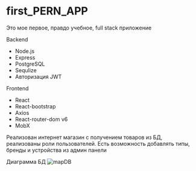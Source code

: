 # first_PERN_APP

Это мое первое, правдо учебное, full stack приложение 

Backend
- Node.js
- Express
- PostgreSQL
- Sequlize
- Aвторизация JWT

Frontend
- React
- React-bootstrap
- Axios 
- React-router-dom v6
- MobX

Реализован интернет магазин с получением товаров из БД, реализованы роли пользователей. Есть возможность добавлять типы, бренды и устройства из админ панели

Диаграмма БД
![mapDB](https://user-images.githubusercontent.com/49496382/184089103-e6805a9d-3b34-432a-b3c5-c7c70de81e89.jpg)

